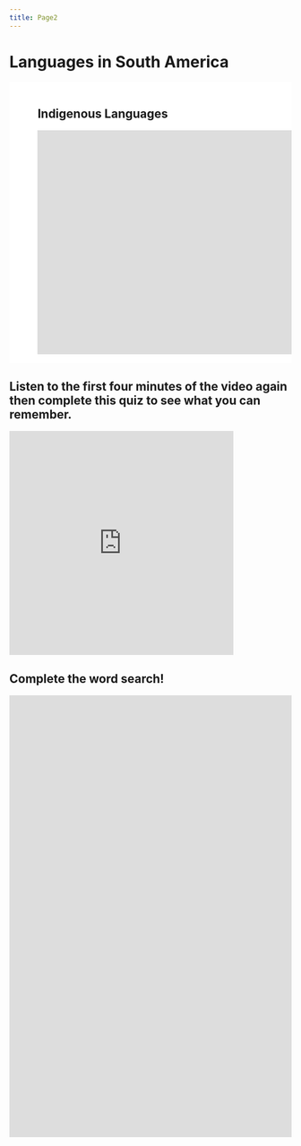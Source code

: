 ```yaml
---
title: Page2
---
```

<html>
<body>

<h1>Languages in South America</h1>

<section>
  <div class="row">
  <div class="column" style="background-color:#ffffff;">
    <head>
<style>
.center {
  margin: auto;
  width: 80%;
  border: 5px solid #ffffff;
  padding: 10px;
}
</style>
</head>
<body>


<div class="center">
  <h2> Indigenous Languages</h2> 
<iframe width="1000" height="400" src="https://www.youtube.com/embed/US-sSO0Pc3Q" title="YouTube video player" frameborder="0" allow="accelerometer; autoplay; clipboard-write; encrypted-media; gyroscope; picture-in-picture" allowfullscreen></iframe>

</div>

</body>
</div>
  </div>
</section>

<section>
  <h2>Listen to the first four minutes of the video again then complete this quiz to see what you can remember.</h2>
  <p><iframe src="https://h5p.org/h5p/embed/1235829" width="400" height="400" frameborder="0" allowfullscreen="allowfullscreen" allow="geolocation *; microphone *; camera *; midi *; encrypted-media *" title="Example Content - Single Choice Set"></iframe><script src="https://h5p.org/sites/all/modules/h5p/library/js/h5p-resizer.js" charset="UTF-8"></script></p>
</section>

<section>
  <h2>Complete the word search!</h2>
  <p>  <div class="column" style="background-color:#ccc;">
  <iframe src="https://h5p.org/h5p/embed/1235838" width="1090" height="789" frameborder="0" allowfullscreen="allowfullscreen" allow="geolocation *; microphone *; camera *; midi *; encrypted-media *" title="Find the countries in the word search below"></iframe><script src="https://h5p.org/sites/all/modules/h5p/library/js/h5p-resizer.js" charset="UTF-8"></script>
  </div></p>
</section>

</body>
</html>


